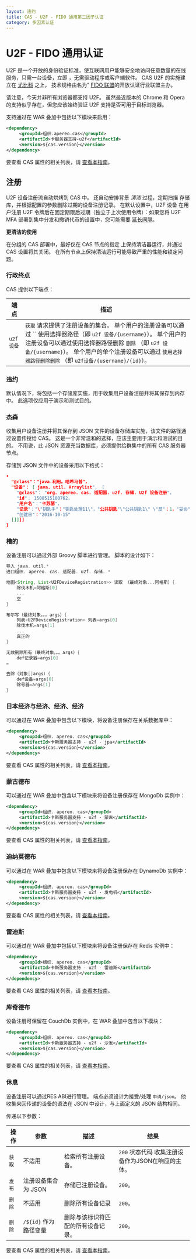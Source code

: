 ```yaml
---
layout: 违约
title: CAS - U2F - FIDO 通用第二因子认证
category: 多因素认证
---
```


# U2F - FIDO 通用认证

U2F 是一个开放的身份验证标准，使互联网用户能够安全地访问任意数量的在线服务，只需一台设备，立即 ，无需驱动程序或客户端软件。 CAS U2F 的实施建立在 [尤比科](https://www.yubico.com/about/background/fido/) 之上， 技术规格由名为" [FIDO 联盟](https://fidoalliance.org/)的开放认证行业联盟主办。

请注意，今天并非所有浏览器都支持 U2F。 虽然最近版本的 Chrome 和 Opera 的支持似乎存在，但您应该始终验证 U2F 支持是否可用于目标浏览器。

支持通过在 WAR 叠加中包括以下模块来启用：

```xml
<dependency>
     <groupId>组织.apereo.cas</groupId>
     <artifactId>卡服务器支持-u2f</artifactId>
     <version>${cas.version}</version>
</dependency>
```

要查看 CAS 属性的相关列表，请 [查看本指南](../configuration/Configuration-Properties.html#fido-u2f)。

## 注册

U2F 设备注册流自动烘烤到 CAS 中。 还自动安排背景 *清洁* 过程，定期扫描 存储库，并根据配置的参数删除过期的设备注册记录。 在默认设置中，U2F 设备 在用户注册 U2F 令牌后在固定期限后过期（独立于上次使用令牌）：如果您将 U2F MFA 部署到集中分发和撤销代币的设置中，您可能需要 [延长间隔](../configuration/Configuration-Properties.html#fido-u2f)。

<div class="alert alert-warning"><strong>更清洁的使用</strong><p>在分组的 CAS 部署中，最好仅在 CAS 节点的指定 
上保持清洁器运行，并通过 CAS 设置将其关闭。 在所有节点上保持清洁运行可能导致严重的性能和锁定问题。</p></div>

### 行政终点

CAS 提供以下端点：

| 端点      | 描述                                                                                                                                                                                  |
| ------- | ----------------------------------------------------------------------------------------------------------------------------------------------------------------------------------- |
| `u2f设备` | `获取` 请求提供了注册设备的集合。 单个用户的注册设备可以通过 `` 使用选择器路径（即 `u2f 设备/{username}`）。 单个用户的注册设备可以通过使用选择器路径删除 `删除` （即 `u2f 设备/{username}`）。 单个用户的单个注册设备可以通过 `使用选择器路径删除删除` （即 `u2f设备/{username}/{id}`）。 |

### 违约

默认情况下，将包括一个存储库实施，用于收集用户设备注册并将其保存到内存中。 此选项仅应用于演示和测试目的。

### 杰森

收集用户设备注册并将其保存到 JSON 文件的设备存储库实施，该文件的路径通过设置传授给 CAS。 这是一个非常温和的选择，应该主要用于演示和测试的目的。 不用说，此 JSON 资源充当数据库，必须提供给群集中的所有 CAS 服务器节点。

存储到 JSON 文件中的设备采用以下格式：

```json
•
  "@class"："java.利用。哈希马普"，
  "设备"： [ java. util. Arraylist"， [
    "@class"： "org. apereo. cas. 适配器. u2f. 存储. U2f 设备注册"，
    "id"： 1508515100762，
    "用户名"："卡苏瑟"，
    "记录"："\"钥匙手"："钥匙处理11\"，"公共钥匙"\"公共钥匙1\" \"反"：1，"妥协"："虚假"，
    "创建日"："2016-10-15"
  []]]]
}
```

### 槽的

设备注册可以通过外部 Groovy 脚本进行管理。 脚本的设计如下：

```groovy
导入 java. util.*
进口组织. apereo. cas. 适配器. u2f. 存储. *

地图<String, List<U2FDeviceRegistration>> 读取 （最终对象...阿格斯）{
    除伐木机=阿格斯[0]
    ...
    空
}

布尔写（最终对象。。。args）{
    列表<U2FDeviceRegistration> 列表=args[0]
    除伐木机=args[1]
    ...
    真正的
}

无效删除所有（最终对象。。。args）{
    def记录器=args[0]
=          

去除（对象[]args）{
    def设备=args[0]
    除号器=args[1]
}
```

### 日本经济与经济、经济、经济

可以通过在 WAR 叠加中包含以下模块，将设备注册保存在关系数据库中：

```xml
<dependency>
     <groupId>组织. apereo. cas</groupId>
     <artifactId>卡斯服务器支持 - u2f - jpa</artifactId>
     <version>${cas.version}</version>
</dependency>
```

要查看 CAS 属性的相关列表，请 [查看本指南](../configuration/Configuration-Properties.html#fido-u2f-jpa)。

### 蒙古德布

可以通过在 WAR 叠加中包含以下模块来将设备注册保存在 MongoDb 实例中：

```xml
<dependency>
     <groupId>组织. apereo. cas</groupId>
     <artifactId>卡斯服务器支持 - u2f - 蒙古</artifactId>
     <version>${cas.version}</version>
</dependency>
```

要查看 CAS 属性的相关列表，请 [查看本指南](../configuration/Configuration-Properties.html#fido-u2f-mongodb)。

### 迪纳莫德布

可以通过在 WAR 叠加中包含以下模块来将设备注册保存在 DynamoDb 实例中：

```xml
<dependency>
     <groupId>组织. apereo. cas</groupId>
     <artifactId>卡斯服务器支持 - u2f - 发电机</artifactId>
     <version>${cas.version}</version>
</dependency>
```

要查看 CAS 属性的相关列表，请 [查看本指南](../configuration/Configuration-Properties.html#fido-u2f-dynamodb)。

### 雷迪斯

可以通过在 WAR 叠加中包括以下模块来将设备注册保存在 Redis 实例中：

```xml
<dependency>
     <groupId>组织. apereo. cas</groupId>
     <artifactId>卡斯服务器支持 - u2f - 雷迪斯</artifactId>
     <version>${cas.version}</version>
</dependency>
```

要查看 CAS 属性的相关列表，请 [查看本指南](../configuration/Configuration-Properties.html#fido-u2f-redis)。

### 库奇德布

设备注册可保留在 CouchDb 实例中，在 WAR 叠加中包含以下模块：

```xml
<dependency>
     <groupId>组织. apereo. cas</groupId>
     <artifactId>卡斯服务器支持 - u2f - 沙发</artifactId>
     <version>${cas.version}</version>
</dependency>
```

要查看 CAS 属性的相关列表，请 [查看本指南](../configuration/Configuration-Properties.html#fido-u2f-couchdb)。

### 休息

设备注册可以通过RES ABI进行管理。 端点必须设计为接受/处理 `申请/json`。 他收集来回传递的设备的语法在 JSON 中设计，与上面定义的 JSON 结构相同。

传递以下参数：

| 操作   | 参数               | 描述                | 结果                             |
| ---- | ---------------- | ----------------- | ------------------------------ |
| `获取` | 不适用              | 检索所有注册设备。         | `200` 状态代码 收集注册设备作为JSON在响应的主体。 |
| `发布` | 注册设备集合为 JSON     | 存储已注册设备。          | `200`。                         |
| `删除` | 不适用              | 删除所有设备记录          | `200`。                         |
| `删除` | `/${id}`  作为路径变量 | 删除与该标识符匹配的所有设备记录。 | `200`。                         |

要查看 CAS 属性的相关列表，请 [查看本指南](../configuration/Configuration-Properties.html#fido-u2f-rest)。

